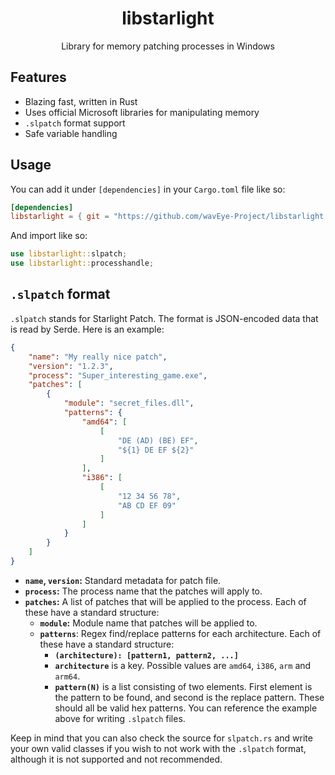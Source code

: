 <div align=center>
    <h1>libstarlight</h1>
    <p>Library for memory patching processes in Windows</p>
</div>

## Features
- Blazing fast, written in Rust
- Uses official Microsoft libraries for manipulating memory
- `.slpatch` format support
- Safe variable handling

## Usage
You can add it under `[dependencies]` in your `Cargo.toml` file like so:
```toml
[dependencies]
libstarlight = { git = "https://github.com/wavEye-Project/libstarlight.git" }
```
And import like so:
```rust
use libstarlight::slpatch;
use libstarlight::processhandle;
```

## `.slpatch` format
`.slpatch` stands for Starlight Patch. The format is JSON-encoded data that is read by Serde.
Here is an example:
```json
{
    "name": "My really nice patch",
    "version": "1.2.3",
    "process": "Super_interesting_game.exe",
    "patches": [
        {
            "module": "secret_files.dll",
            "patterns": {
                "amd64": [
                    [
                        "DE (AD) (BE) EF",
                        "${1} DE EF ${2}"
                    ]
                ],
                "i386": [
                    [
                        "12 34 56 78",
                        "AB CD EF 09"
                    ]
                ]
            }
        }
    ]
}
```
- **`name`, `version`:** Standard metadata for patch file.
- **`process`:** The process name that the patches will apply to.
- **`patches`:** A list of patches that will be applied to the process. Each of these have a standard structure:
    - **`module`:** Module name that patches will be applied to.
    - **`patterns`**: Regex find/replace patterns for each architecture. Each of these have a standard structure:
        - **`(architecture): [pattern1, pattern2, ...]`**
        - **`architecture`** is a key. Possible values are `amd64`, `i386`, `arm` and `arm64`.
        - **`pattern(N)`** is a list consisting of two elements. First element is the pattern to be found, and second is the replace pattern. These should all be valid hex patterns.
You can reference the example above for writing `.slpatch` files.

Keep in mind that you can also check the source for `slpatch.rs` and write your own valid classes if you wish to not work with the `.slpatch` format, although it is not supported and not recommended.


